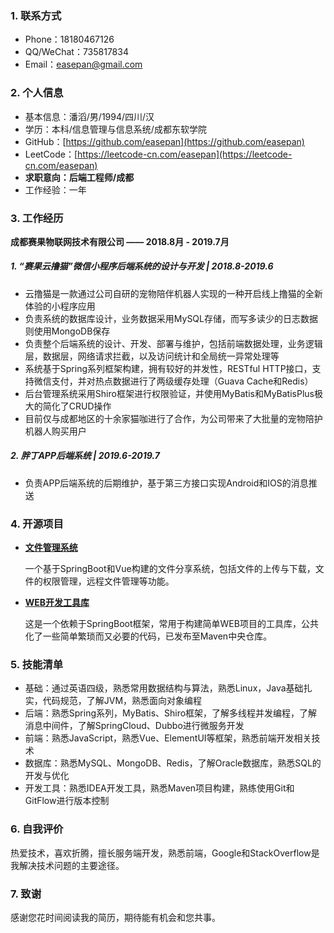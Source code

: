 ### 1. 联系方式

- Phone：18180467126
- QQ/WeChat：735817834
- Email：easepan@gmail.com

### 2. 个人信息
- 基本信息：潘滔/男/1994/四川/汉
- 学历：本科/信息管理与信息系统/成都东软学院
- GitHub：[https://github.com/easepan](https://github.com/easepan)
- LeetCode：[https://leetcode-cn.com/easepan](https://leetcode-cn.com/easepan)
- **求职意向：后端工程师/成都**
- 工作经验：一年

### 3. 工作经历

**成都赛果物联网技术有限公司 —— 2018.8月 - 2019.7月**

##### 1. “赛果云撸猫”微信小程序后端系统的设计与开发 | 2018.8-2019.6

- 云撸猫是一款通过公司自研的宠物陪伴机器人实现的一种开启线上撸猫的全新体验的小程序应用
- 负责系统的数据库设计，业务数据采用MySQL存储，而写多读少的日志数据则使用MongoDB保存
- 负责整个后端系统的设计、开发、部署与维护，包括前端数据处理，业务逻辑层，数据层，网络请求拦截，以及访问统计和全局统一异常处理等
- 系统基于Spring系列框架构建，拥有较好的并发性，RESTful HTTP接口，支持微信支付，并对热点数据进行了两级缓存处理（Guava Cache和Redis）
- 后台管理系统采用Shiro框架进行权限验证，并使用MyBatis和MyBatisPlus极大的简化了CRUD操作
- 目前仅与成都地区的十余家猫咖进行了合作，为公司带来了大批量的宠物陪护机器人购买用户

##### 2. 胖丁APP后端系统 | 2019.6-2019.7

- 负责APP后端系统的后期维护，基于第三方接口实现Android和IOS的消息推送

### 4. 开源项目

- [**文件管理系统**](https://github.com/code4everything/efo)

    一个基于SpringBoot和Vue构建的文件分享系统，包括文件的上传与下载，文件的权限管理，远程文件管理等功能。

- [**WEB开发工具库**](https://github.com/code4everything/boot-surface)

    这是一个依赖于SpringBoot框架，常用于构建简单WEB项目的工具库，公共化了一些简单繁琐而又必要的代码，已发布至Maven中央仓库。

### 5. 技能清单

- 基础：通过英语四级，熟悉常用数据结构与算法，熟悉Linux，Java基础扎实，代码规范，了解JVM，熟悉面向对象编程
- 后端：熟悉Spring系列，MyBatis、Shiro框架，了解多线程并发编程，了解消息中间件，了解SpringCloud、Dubbo进行微服务开发
- 前端：熟悉JavaScript，熟悉Vue、ElementUI等框架，熟悉前端开发相关技术
- 数据库：熟悉MySQL、MongoDB、Redis，了解Oracle数据库，熟悉SQL的开发与优化
- 开发工具：熟悉IDEA开发工具，熟悉Maven项目构建，熟练使用Git和GitFlow进行版本控制

### 6. 自我评价

热爱技术，喜欢折腾，擅长服务端开发，熟悉前端，Google和StackOverflow是我解决技术问题的主要途径。

### 7. 致谢

感谢您花时间阅读我的简历，期待能有机会和您共事。
